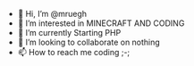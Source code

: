 - 👋 Hi, I’m @mruegh
- 👀 I’m interested in MINECRAFT AND CODING
- 🌱 I’m currently Starting PHP
- 💞️ I’m looking to collaborate on nothing
- 📫 How to reach me coding ;-;

<!---
mruegh/mruegh is a ✨ special ✨ repository because its `README.md` (this file) appears on your GitHub profile.
You can click the Preview link to take a look at your changes.
--->
